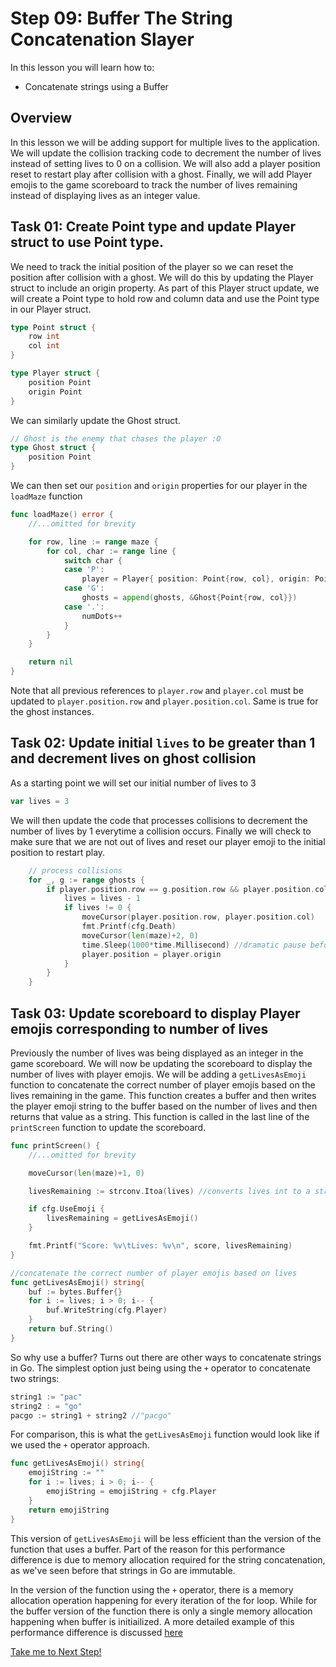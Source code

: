 # Step 09: Buffer The String Concatenation Slayer

In this lesson you will learn how to:

- Concatenate strings using a Buffer

## Overview

In this lesson we will be adding support for multiple lives to the application. We will update the collision tracking code to decrement the number of lives instead of setting lives to 0 on a collision. We will also add a player position reset to restart play after collision with a ghost. Finally, we will add Player emojis to the game scoreboard to track the number of lives remaining instead of displaying lives as an integer value.

## Task 01: Create Point type and update Player struct to use Point type.

We need to track the initial position of the player so we can reset the position after collision with a ghost. We will do this by updating the Player struct to include an origin property. As part of this Player struct update, we will create a Point type to hold row and column data and use the Point type in our Player struct.

```go
type Point struct {
    row int
    col int
}

type Player struct {
    position Point
    origin Point
}
```

We can similarly update the Ghost struct.

```go
// Ghost is the enemy that chases the player :O
type Ghost struct {
    position Point
}
```

We can then set our `position` and `origin` properties for our player in the `loadMaze` function

```go
func loadMaze() error {
    //...omitted for brevity

    for row, line := range maze {
        for col, char := range line {
            switch char {
            case 'P':
                player = Player{ position: Point{row, col}, origin: Point{row, col}}
            case 'G':
                ghosts = append(ghosts, &Ghost{Point{row, col}})
            case '.':
                numDots++
            }
        }
    }

    return nil
}
```

Note that all previous references to `player.row` and `player.col` must be updated to `player.position.row` and `player.position.col`. Same is true for the ghost instances.

## Task 02: Update initial `lives` to be greater than 1 and decrement lives on ghost collision

As a starting point we will set our initial number of lives to 3

```go
var lives = 3
```
We will then update the code that processes collisions to decrement the number of lives by 1 everytime a collision occurs. Finally we will check to make sure that we are not out of lives and reset our player emoji to the initial position to restart play. 

```go
    // process collisions
    for _, g := range ghosts {
        if player.position.row == g.position.row && player.position.col == g.position.col {
            lives = lives - 1
            if lives != 0 {
                moveCursor(player.position.row, player.position.col)
                fmt.Printf(cfg.Death)
                moveCursor(len(maze)+2, 0)
                time.Sleep(1000*time.Millisecond) //dramatic pause before reseting player position
                player.position = player.origin
            }
        }
    }
```

## Task 03: Update scoreboard to display Player emojis corresponding to number of lives

Previously the number of lives was being displayed as an integer in the game scoreboard. We will now be updating the scoreboard to display the number of lives with player emojis. We will be adding a `getLivesAsEmoji` function to concatenate the correct number of player emojis based on the lives remaining in the game. This function creates a buffer and then writes the player emoji string to the buffer based on the number of lives and then returns that value as a string. This function is called in the last line of the `printScreen` function to update the scoreboard.

```go
func printScreen() {
    //...omitted for brevity

    moveCursor(len(maze)+1, 0)

    livesRemaining := strconv.Itoa(lives) //converts lives int to a string

    if cfg.UseEmoji {
        livesRemaining = getLivesAsEmoji()
    }

    fmt.Printf("Score: %v\tLives: %v\n", score, livesRemaining)
}

//concatenate the correct number of player emojis based on lives
func getLivesAsEmoji() string{
    buf := bytes.Buffer{}
    for i := lives; i > 0; i-- {
        buf.WriteString(cfg.Player)
    }
    return buf.String()
}
```

So why use a buffer? Turns out there are other ways to concatenate strings in Go. The simplest option just being using the `+` operator to concatenate two strings:

```go
string1 := "pac"
string2 : = "go"
pacgo := string1 + string2 //"pacgo"
```

For comparison, this is what the `getLivesAsEmoji` function would look like if we used the `+` operator approach.

```go
func getLivesAsEmoji() string{
    emojiString := ""
    for i := lives; i > 0; i-- {
        emojiString = emojiString + cfg.Player
    }
    return emojiString
}
```

This version of `getLivesAsEmoji` will be less efficient than the version of the function that uses a buffer. Part of the reason for this performance difference is due to memory allocation required for the string concatenation, as we've seen before that strings in Go are immutable. 

In the version of the function using the `+` operator, there is a memory allocation operation happening for every iteration of the for loop. While for the buffer version of the function there is only a single memory allocation happening when buffer is initiailized. A more detailed example of this performance difference is discussed [here](https://billglover.me/2019/03/13/learn-go-by-concatenating-strings/)

[Take me to Next Step!](../stepxx/README.md)